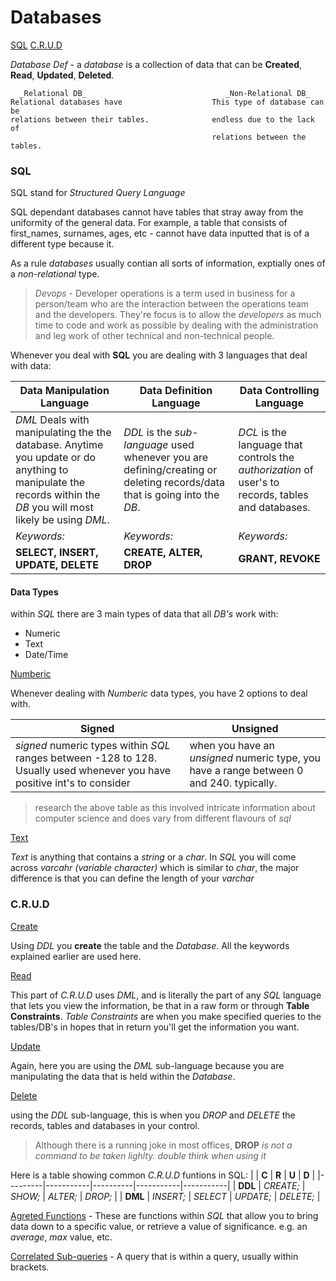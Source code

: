 # Databases 

[SQL](#SQL)
[C.R.U.D](#C.R.U.D)

_Database Def_ - a _database_ is a collection of data that can be **Created**,
**Read**, **Updated**, **Deleted**.


      _Relational DB_                               _Non-Relational DB_
    Relational databases have                    This type of database can be
    relations between their tables.              endless due to the lack of
                                                 relations between the tables.
### SQL

SQL stand for _Structured Query Language_

SQL dependant databases cannot have tables that stray away from the uniformity
of the general data.
For example, a table that consists of first_names, surnames, ages, etc - cannot
have data inputted that is of a different type because it.

As a rule _databases_ usually contian all sorts of information, exptially ones of a _non-relational_ type.

> _Devops_ - Developer operations is a term used in business for a person/team who are the interaction between the operations team and the developers. They're focus is to allow the _developers_ as much time to code and work as possible by dealing with the administration and leg work of other technical and non-technical people.

Whenever you deal with **SQL** you are dealing with 3 languages that deal with data:

| **Data Manipulation Language**                               | **Data Definition Language**                                 | **Data Controlling Language**                                |
| ------------------------------------------------------------ | ------------------------------------------------------------ | ------------------------------------------------------------ |
| _DML_ Deals with manipulating the the database. Anytime you update or do anything to manipulate the records within the _DB_ you will most likely be using _DML_. | _DDL_ is the _sub-language_ used whenever you are defining/creating or deleting records/data that is going into the _DB_. | _DCL_ is the language that controls the _authorization_ of user's to records, tables and databases. |
| _Keywords:_                                                  | _Keywords:_                                                  | _Keywords:_                                                  |
| **SELECT, INSERT, UPDATE, DELETE**                           | **CREATE, ALTER, DROP**                                      | **GRANT, REVOKE**                                            |

#### Data Types

within _SQL_ there are 3 main types of data that all _DB's_ work with:

- Numeric
- Text
- Date/Time

<u>Numberic</u>

Whenever dealing with _Numberic_ data types, you have 2 options to deal with.

| **Signed**                      | **Unsigned**                     |
|---------------------------------|----------------------------------|
| _signed_ numeric types within _SQL_ ranges between -128 to 128. Usually used whenever you have positive int's to consider | when you have an _unsigned_ numeric type, you have a range between 0 and 240. typically. |

> research the above table as this involved intricate information about computer science and does vary from different flavours of _sql_

<u>Text</u>

_Text_ is anything that contains a _string_ or a _char_. In _SQL_ you will come across _varcahr (variable character)_ which is similar to _char_, the major difference is that you can define the length of your _varchar_

### C.R.U.D

<u>Create</u>

Using _DDL_ you **create** the table and the _Database_. All the keywords explained earlier are used here. 

<u>Read</u>

This part of _C.R.U.D_ uses _DML_, and is literally the part of any _SQL_ language that lets you view the information, be that in a raw form or through **Table Constraints**. _Table Constraints_ are when you make specified queries to the tables/DB's in hopes that in return you'll get the information you want.

<u>Update</u>

Again, here you are using the _DML_ sub-language because you are manipulating the data that is held within the _Database_.

<u>Delete</u>

using the _DDL_ sub-language, this is when you _DROP_ and _DELETE_ the records, tables and databases in your control. 

> Although there is a running joke in most offices, **DROP** _is not a command to be taken lighlty. double think when using it_


Here is a table showing common _C.R.U.D_ funtions in SQL:
|         | **C**     | **R**    | **U**     | **D**     |
|---------|-----------|----------|-----------|-----------|
| **DDL** | _CREATE;_ | _SHOW;_  | _ALTER;_  | _DROP;_   |
| **DML** | _INSERT;_ | _SELECT_ | _UPDATE;_ | _DELETE;_ |



<u>Agreted Functions</u> - These are functions within _SQL_ that allow you to bring data down to a specific value, or retrieve a value of significance. e.g. an _average_, _max_ value, etc.

<u>Correlated Sub-queries</u> -  A query that is within a query, usually within brackets.
